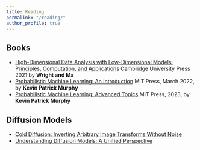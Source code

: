```yaml
---
title: Reading
permalink: "/reading/"
author_profile: true
---
```


## Books
* [High-Dimensional Data Analysis with Low-Dimensional Models: Principles, Computation, and Applications](https://book-wright-ma.github.io/) Cambridge University Press 2021 by **Wright and Ma**
* [Probabilistic Machine Learning: An Introduction](https://probml.github.io/pml-book/book1.html) MIT Press, March 2022, by **Kevin Patrick Murphy**
* [Probabilistic Machine Learning: Advanced Topics](https://probml.github.io/pml-book/book2.html) MIT Press, 2023, by **Kevin Patrick Murphy**


## Diffusion Models
* [Cold Diffusion: Inverting Arbitrary Image Transforms Without Noise](https://arxiv.org/abs/2208.09392)
* [Understanding Diffusion Models: A Unified Perspective](https://arxiv.org/abs/2208.11970)


